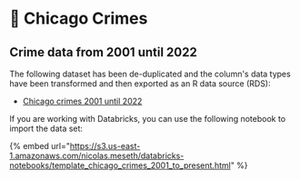 # 📂 Chicago Crimes

## Crime data from 2001 until 2022

The following dataset has been de-duplicated and the column's data types have been transformed and then exported as an R data source (RDS):

* [Chicago crimes 2001 until 2022](https://s3.amazonaws.com/nicolas.meseth/data-sets/chicago\_crimes\_2001\_to\_2022.rds)

If you are working with Databricks, you can use the following notebook to import the data set:

{% embed url="https://s3.us-east-1.amazonaws.com/nicolas.meseth/databricks-notebooks/template_chicago_crimes_2001_to_present.html" %}

